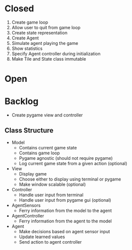 # Closed

1. Create game loop
2. Allow user to quit from game loop
3. Create state representation
4. Create Agent
5. Simulate agent playing the game
6. Show statistics
7. Specify Agent controller during initialization
8. Make Tile and State class immutable

# Open


# Backlog

- Create pygame view and controller

## Class Structure
* Model
    - Contains current game state
    - Contains game loop
    - Pygame agnostic (should not require pygame)
    - Log current game state from a given action (optional)
* View
    - Display game
    - Choose either to display using terminal or pygame
    - Make window scalable (optional)
* Controller
    - Handle user input from terminal
    - Handle user input from pygame gui (optional)
* AgentSensors
    - Ferry information from the model to the agent
* AgentController
    - Ferry information from the agent to the model
* Agent
    - Make decisions based on agent sensor input
    - Update learned values
    - Send action to agent controller
